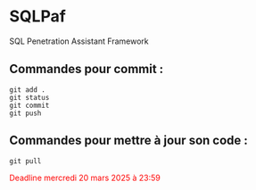 # SQLPaf

SQL Penetration Assistant Framework

## Commandes pour commit :

```git
git add .
git status
git commit
git push
```

## Commandes pour mettre à jour son code :

```git
git pull
```

<span style="color: #FF0000">Deadline mercredi 20 mars 2025 à 23:59</span>
